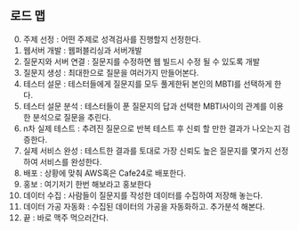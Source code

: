 ## 로드 맵

0. 주제 선정 : 어떤 주제로 성격검사를 진행할지 선정한다.
1. 웹서버 개발 : 웹퍼블리싱과 서버개발
2. 질문지와 서버 연결 : 질문지를 수정하면 웹 빌드시 수정 될 수 있도록 개발
3. 질문지 생성 : 최대한으로 질문을 여러가지 만들어본다.
4. 테스터 설문 : 테스터들에게 질문지를 모두 풀게한뒤 본인의 MBTI를 선택하게 한다.
5. 테스터 설문 분석 : 테스터들이 푼 질문지의 답과 선택한 MBTI사이의 관계를 이용한 분석으로 질문을 추린다.
6. n차 실제 테스트 : 추려진 질문으로 반복 테스트 후 신뢰 할 만한 결과가 나오는지 검증한다.
7. 실제 서비스 완성 : 테스트한 결과를 토대로 가장 신뢰도 높은 질문지를 몇가지 선정하여 서비스를 완성한다.
8. 배포 : 상황에 맞춰 AWS혹은 Cafe24로 배포한다.
9. 홍보 : 여기저기 한번 해보라고 홍보한다
10. 데이터 수집 : 사람들이 질문지를 작성한 데이터를 수집하여 저장해 놓는다.
11. 데이터 가공 자동화 : 수집된 데이터의 가공을 자동화하고. 추가분석 해본다.
12. 끝 : 바로 맥주 먹으러간다.
